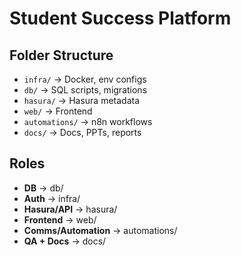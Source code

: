 # Student Success Platform

## Folder Structure
- `infra/` → Docker, env configs
- `db/` → SQL scripts, migrations
- `hasura/` → Hasura metadata
- `web/` → Frontend
- `automations/` → n8n workflows
- `docs/` → Docs, PPTs, reports

## Roles
- **DB** → db/
- **Auth** → infra/
- **Hasura/API** → hasura/
- **Frontend** → web/
- **Comms/Automation** → automations/
- **QA + Docs** → docs/
